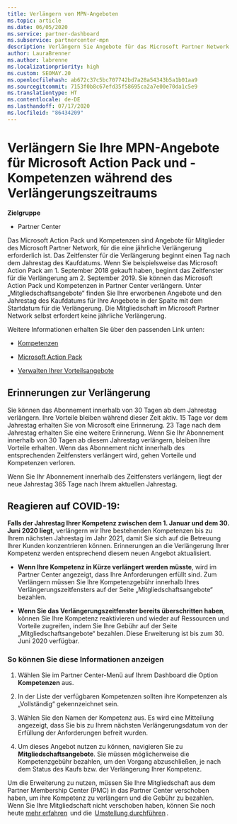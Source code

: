 ```yaml
---
title: Verlängern von MPN-Angeboten
ms.topic: article
ms.date: 06/05/2020
ms.service: partner-dashboard
ms.subservice: partnercenter-mpn
description: Verlängern Sie Angebote für das Microsoft Partner Network (MPN) für Microsoft Action Pack und -Kompetenzen. Der Verlängerungszeitraum beginnt einen Tag nach dem Jahrestag des Kaufdatums.
author: LauraBrenner
ms.author: labrenne
ms.localizationpriority: high
ms.custom: SEOMAY.20
ms.openlocfilehash: ab672c37c5bc707742bd7a28a54343b5a1b01aa9
ms.sourcegitcommit: 7153f0b8c67efd35f58695ca2a7e00e70da1c5e9
ms.translationtype: HT
ms.contentlocale: de-DE
ms.lasthandoff: 07/17/2020
ms.locfileid: "86434209"
---
```

# <a name="renew-your-mpn-offers-for-microsoft-action-pack-and-competencies-during-the-renewal-window"></a>Verlängern Sie Ihre MPN-Angebote für Microsoft Action Pack und -Kompetenzen während des Verlängerungszeitraums

**Zielgruppe**

- Partner Center

Das Microsoft Action Pack und Kompetenzen sind Angebote für Mitglieder des Microsoft Partner Network, für die eine jährliche Verlängerung erforderlich ist. Das Zeitfenster für die Verlängerung beginnt einen Tag nach dem Jahrestag des Kaufdatums. Wenn Sie beispielsweise das Microsoft Action Pack am 1. September 2018 gekauft haben, beginnt das Zeitfenster für die Verlängerung am 2. September 2019. Sie können das Microsoft Action Pack und Kompetenzen in Partner Center verlängern. Unter „Mitgliedschaftsangebote“ finden Sie Ihre erworbenen Angebote und den Jahrestag des Kaufdatums für Ihre Angebote in der Spalte mit dem Startdatum für die Verlängerung. Die Mitgliedschaft im Microsoft Partner Network selbst erfordert keine jährliche Verlängerung. 

Weitere Informationen erhalten Sie über den passenden Link unten: 

- [Kompetenzen](learn-about-competencies.md)

- [Microsoft Action Pack](mpn-get-action-pack.md)

- [Verwalten Ihrer Vorteilsangebote](manage-your-partner-network-benefits.md)

## <a name="renewal-reminders"></a>Erinnerungen zur Verlängerung 

Sie können das Abonnement innerhalb von 30 Tagen ab dem Jahrestag verlängern. Ihre Vorteile bleiben während dieser Zeit aktiv. 15 Tage vor dem Jahrestag erhalten Sie von Microsoft eine Erinnerung. 23 Tage nach dem Jahrestag erhalten Sie eine weitere Erinnerung. Wenn Sie Ihr Abonnement innerhalb von 30 Tagen ab diesem Jahrestag verlängern, bleiben Ihre Vorteile erhalten. Wenn das Abonnement nicht innerhalb des entsprechenden Zeitfensters verlängert wird, gehen Vorteile und Kompetenzen verloren.

Wenn Sie Ihr Abonnement innerhalb des Zeitfensters verlängern, liegt der neue Jahrestag 365 Tage nach Ihrem aktuellen Jahrestag.

## <a name="responding-to-covid-19"></a>Reagieren auf COVID-19:

**Falls der Jahrestag Ihrer Kompetenz zwischen dem 1. Januar und dem 30. Juni 2020 liegt**, verlängern wir Ihre bestehenden Kompetenzen bis zu Ihrem nächsten Jahrestag im Jahr 2021, damit Sie sich auf die Betreuung Ihrer Kunden konzentrieren können. Erinnerungen an die Verlängerung Ihrer Kompetenz werden entsprechend diesem neuen Angebot aktualisiert. 

- **Wenn Ihre Kompetenz in Kürze verlängert werden müsste**, wird im Partner Center angezeigt, dass Ihre Anforderungen erfüllt sind. Zum Verlängern müssen Sie Ihre Kompetenzgebühr innerhalb Ihres Verlängerungszeitfensters auf der Seite „Mitgliedschaftsangebote“ bezahlen. 

- **Wenn Sie das Verlängerungszeitfenster bereits überschritten haben**, können Sie Ihre Kompetenz reaktivieren und wieder auf Ressourcen und Vorteile zugreifen, indem Sie Ihre Gebühr auf der Seite „Mitgliedschaftsangebote“ bezahlen. Diese Erweiterung ist bis zum 30. Juni 2020 verfügbar.   

### <a name="how-to-view-this-information"></a>So können Sie diese Informationen anzeigen

1. Wählen Sie im Partner Center-Menü auf Ihrem Dashboard die Option **Kompetenzen** aus.  

2. In der Liste der verfügbaren Kompetenzen sollten ihre Kompetenzen als „Vollständig“ gekennzeichnet sein.  

3. Wählen Sie den Namen der Kompetenz aus. Es wird eine Mitteilung angezeigt, dass Sie bis zu Ihrem nächsten Verlängerungsdatum von der Erfüllung der Anforderungen befreit wurden.   

4. Um dieses Angebot nutzen zu können, navigieren Sie zu **Mitgliedschaftsangebote**. Sie müssen möglicherweise die Kompetenzgebühr bezahlen, um den Vorgang abzuschließen, je nach dem Status des Kaufs bzw. der Verlängerung Ihrer Kompetenz. 

Um die Erweiterung zu nutzen, müssen Sie Ihre Mitgliedschaft aus dem Partner Membership Center (PMC) in das Partner Center verschoben haben, um ihre Kompetenz zu verlängern und die Gebühr zu bezahlen. Wenn Sie Ihre Mitgliedschaft nicht verschoben haben, können Sie noch heute [mehr erfahren](prepare-pmc-pc-migration.md)  und die  [Umstellung durchführen](https://partners.microsoft.com/partnerprogram/Welcome.aspx) .  
